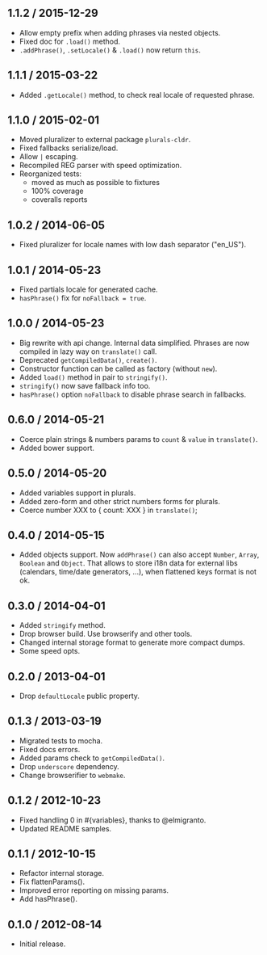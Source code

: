 1.1.2 / 2015-12-29
------------------

- Allow empty prefix when adding phrases via nested objects.
- Fixed doc for `.load()` method.
- `.addPhrase()`, `.setLocale()` & `.load()` now return `this`.


1.1.1 / 2015-03-22
------------------

- Added `.getLocale()` method, to check real locale of requested phrase.


1.1.0 / 2015-02-01
------------------

- Moved pluralizer to external package `plurals-cldr`.
- Fixed fallbacks serialize/load.
- Allow `|` escaping.
- Recompiled REG parser with speed optimization.
- Reorganized tests:
  - moved as much as possible to fixtures
  - 100% coverage
  - coveralls reports


1.0.2 / 2014-06-05
------------------

- Fixed pluralizer for locale names with low dash separator ("en_US").


1.0.1 / 2014-05-23
------------------

- Fixed partials locale for generated cache.
- `hasPhrase()` fix for `noFallback = true`.


1.0.0 / 2014-05-23
------------------

- Big rewrite with api change. Internal data simplified. Phrases are now
  compiled in lazy way on `translate()` call.
- Deprecated `getCompiledData()`, `create()`.
- Constructor function can be called as factory (without `new`).
- Added `load()` method in pair to `stringify()`.
- `stringify()` now save fallback info too.
- `hasPhrase()` option `noFallback` to disable phrase search in fallbacks.


0.6.0 / 2014-05-21
------------------

- Coerce plain strings & numbers params to `count` & `value` in `translate()`.
- Added bower support.


0.5.0 / 2014-05-20
------------------

- Added variables support in plurals.
- Added zero-form and other strict numbers forms for plurals.
- Coerce number XXX to { count: XXX } in `translate()`;


0.4.0 / 2014-05-15
------------------

- Added objects support. Now `addPhrase()` can also accept `Number`, `Array`,
  `Boolean` and `Object`. That allows to store i18n data for external libs
  (calendars, time/date generators, ...), when flattened keys format is not ok.


0.3.0 / 2014-04-01
------------------

- Added `stringify` method.
- Drop browser build. Use browserify and other tools.
- Changed internal storage format to generate more compact dumps.
- Some speed opts.


0.2.0 / 2013-04-01
------------------

- Drop `defaultLocale` public property.


0.1.3 / 2013-03-19
------------------

- Migrated tests to mocha.
- Fixed docs errors.
- Added params check to `getCompiledData()`.
- Drop `underscore` dependency.
- Change browserifier to `webmake`.


0.1.2 / 2012-10-23
------------------

- Fixed handling 0 in #{variables}, thanks to @elmigranto.
- Updated README samples.


0.1.1 / 2012-10-15
------------------

- Refactor internal storage.
- Fix flattenParams().
- Improved error reporting on missing params.
- Add hasPhrase().


0.1.0 / 2012-08-14
------------------

- Initial release.
